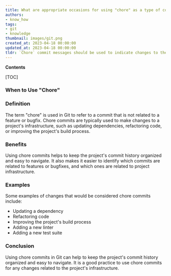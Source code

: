 ```yaml
---
title: What are appropriate occasions for using "chore" as a type of commit message?
authors:
- know_how
tags:
- git
- knowledge
thumbnail: images/git.png
created_at: 2023-04-18 00:00:00
updated_at: 2023-04-18 00:00:00
tldr: `Chore` commit messages should be used to indicate changes to the build process or auxiliary tools and libraries such as documentation generation.
---
```


**Contents**

[TOC]

### When to Use "Chore"

### Definition
The term "chore" is used in Git to refer to a commit that is not related to a feature or bugfix. Chore commits are typically used to make changes to a project's infrastructure, such as updating dependencies, refactoring code, or improving the project's build process. 

### Benefits
Using chore commits helps to keep the project's commit history organized and easy to navigate. It also makes it easier to identify which commits are related to features or bugfixes, and which ones are related to project infrastructure.

### Examples
Some examples of changes that would be considered chore commits include:
- Updating a dependency
- Refactoring code
- Improving the project's build process
- Adding a new linter
- Adding a new test suite

### Conclusion
Using chore commits in Git can help to keep the project's commit history organized and easy to navigate. It is a good practice to use chore commits for any changes related to the project's infrastructure.
